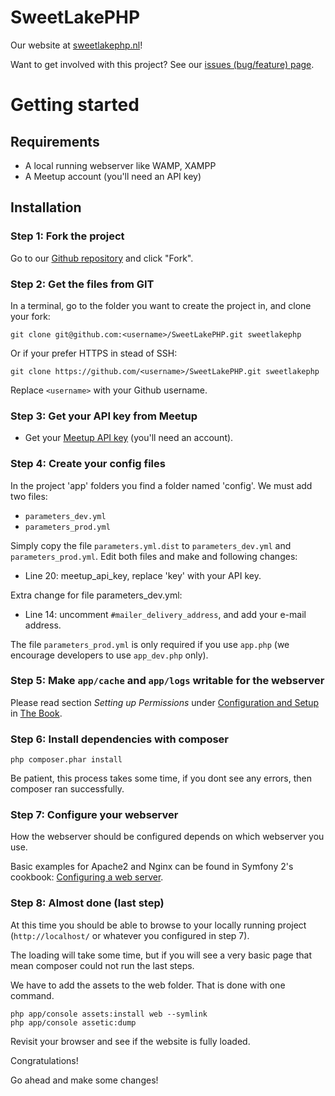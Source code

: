 SweetLakePHP
============

Our website at [sweetlakephp.nl](http://sweetlakephp.nl/)!

Want to get involved with this project? See our [issues (bug/feature) page](https://github.com/verschoof/SweetLakePHP/issues?state=open).


# Getting started

## Requirements

* A local running webserver like WAMP, XAMPP
* A Meetup account (you'll need an API key)


## Installation

### Step 1: Fork the project

Go to our [Github repository](https://github.com/verschoof/SweetLakePHP) and click "Fork".


### Step 2: Get the files from GIT

In a terminal, go to the folder you want to create the project in, and clone your fork:

    git clone git@github.com:<username>/SweetLakePHP.git sweetlakephp

Or if your prefer HTTPS in stead of SSH:

    git clone https://github.com/<username>/SweetLakePHP.git sweetlakephp

Replace `<username>` with your Github username.


### Step 3: Get your API key from Meetup

* Get your [Meetup API key](http://www.meetup.com/meetup_api/key/) (you'll need an account).


### Step 4: Create your config files

In the project 'app' folders you find a folder named 'config'. We must add two files:

* `parameters_dev.yml`
* `parameters_prod.yml`

Simply copy the file `parameters.yml.dist` to `parameters_dev.yml` and `parameters_prod.yml`.
Edit both files and make and following changes:

* Line 20: meetup_api_key, replace 'key' with your API key.

Extra change for file parameters_dev.yml:

* Line 14: uncomment `#mailer_delivery_address`, and add your e-mail address.

The file `parameters_prod.yml` is only required if you use `app.php` (we encourage developers to use `app_dev.php` only).


### Step 5: Make `app/cache` and `app/logs` writable for the webserver

Please read section _Setting up Permissions_ under [Configuration and Setup](http://symfony.com/doc/current/book/installation.html#configuration-and-setup) in [The Book](http://symfony.com/doc/current/book/index.html).


### Step 6: Install dependencies with composer

    php composer.phar install

Be patient, this process takes some time, if you dont see any errors, then composer ran successfully.


### Step 7: Configure your webserver

How the webserver should be configured depends on which webserver you use.

Basic examples for Apache2 and Nginx can be found in Symfony 2's cookbook: [Configuring a web server](http://symfony.com/doc/current/cookbook/configuration/web_server_configuration.html).


### Step 8: Almost done (last step)

At this time you should be able to browse to your locally running project (`http://localhost/` or whatever you configured in step 7).

The loading will take some time, but if you will see a very basic page that mean composer could not run the last steps.

We have to add the assets to the web folder. That is done with one command.

    php app/console assets:install web --symlink
    php app/console assetic:dump

Revisit your browser and see if the website is fully loaded.

Congratulations!

Go ahead and make some changes!
